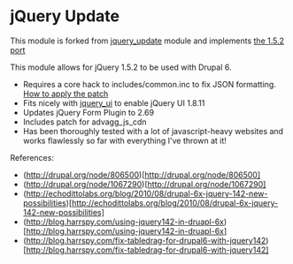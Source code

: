 # jQuery Update

This module is forked from [jquery_update](http://drupal.org/project/jquery_update) module and implements [the 1.5.2 port](http://drupal.org/node/1067290)

This module allows for jQuery 1.5.2 to be used with Drupal 6.

- Requires a core hack to includes/common.inc to fix JSON formatting. [How to apply the patch](https://github.com/alexweber/jquery_update/wiki)
- Fits nicely with [jquery_ui](https://github.com/alexweber/jquery_ui) to enable jQuery UI 1.8.11
- Updates jQuery Form Plugin to 2.69
- Includes patch for advagg_js_cdn
- Has been thoroughly tested with a lot of javascript-heavy websites and works flawlessly so far with everything I've thrown at it!

References:

- (http://drupal.org/node/806500)[http://drupal.org/node/806500]
- (http://drupal.org/node/1067290)[http://drupal.org/node/1067290]
- (http://echodittolabs.org/blog/2010/08/drupal-6x-jquery-142-new-possibilities)[http://echodittolabs.org/blog/2010/08/drupal-6x-jquery-142-new-possibilities]
- (http://blog.harrspy.com/using-jquery142-in-druapl-6x)[http://blog.harrspy.com/using-jquery142-in-druapl-6x]
- (http://blog.harrspy.com/fix-tabledrag-for-drupal6-with-jquery142)[http://blog.harrspy.com/fix-tabledrag-for-drupal6-with-jquery142]

